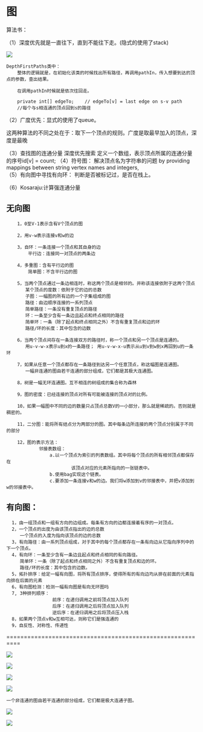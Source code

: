 # 图

算法书：

（1）深度优先就是一直往下，直到不能往下走。(隐式的使用了stack)

![](https://i.imgur.com/7cd6CwD.jpg)

	DepthFirstPaths类中：
		整体的逻辑就是，在初始化该类的时候找出所有路径，再调用pathIn，传入想要到达的顶点的参数，查出结果。

		在调用pathIn时候就是依次往回走。
		
		private int[] edgeTo;    // edgeTo[v] = last edge on s-v path
		//每个与s相连通的顶点回到s的路径

（2）广度优先：显式的使用了queue。

这两种算法的不同之处在于：取下一个顶点的规则。广度是取最早加入的顶点，深度是最晚

（3）查找图的连通分量
        深度优先搜索
        定义一个数组，表示顶点所属的连通分量的序号id[v] = count;
（4）符号图：
         解决顶点名为字符串的问题
         by providing mappings between string vertex names and integers,    
（5）有向图中寻找有向环：
        判断是否被标记过，是否在栈上。

（6）Kosaraju:计算强连通分量

## 无向图

		1，0至V-1表示含有V个顶点的图
		
		2，用v-w表示连接v和w的边
		
		3，自环：一条连接一个顶点和其自身的边
	   	    平行边：连接同一对顶点的两条边
		
		4，多重图：含有平行边的图
	   		简单图：不含平行边的图
		
		5，当两个顶点通过一条边相连时，称这两个顶点是相邻的。并称该连接依附于这两个顶点
	   	   某个顶点的度数：依附于它的边的总数
	   	   子图：一幅图的所有边的一个子集组成的图
	       路径：由边顺序连接的一系列顶点
	       简单路径：一条没有重复顶点的路径
	       环：一条至少含有一条边且起点和终点相同的路径
	       简单环：一条（除了起点和终点相同之外）不含有重复顶点和边的环
	       路径/环的长度：其中包含的边数
		
		6，当两个顶点间存在一条连接双方的路径时，称一个顶点和另一个顶点是连通的。
	       用u-v-w-x表示u到x的一条路径； 用u-v-w-x-u表示从u到v到w到x再回到u的一条环
	    
	    7，如果从任意一个顶点都存在一条路径到达另一个任意顶点，称这幅图是连通图。
	       一幅非连通的图由若干连通的部分组成，它们都是其极大连通图。
		
		8，树是一幅无环连通图。互不相连的树组成的集合称为森林
		
		9，图的密度：已经连接的顶点对所有可能被连接的顶点对的比例。
		
		10，如果一幅图中不同的边的数量只占顶点总数V的一小部分，那么就是稀疏的。否则就是稠密的。
		
		11，二分图：能将所有结点分为两部分的图。其中每条边所连接的两个顶点分别属于不同的部分
		
		12，图的表示方法：
                邻接表数组：
					a.以一个顶点为索引的列表数组。其中将每个顶点的所有相邻顶点都保存在
							该顶点对应的元素所指向的一张链表中。
					b.使用bag实现这个链表。
					c.要添加一条连接v和w的边。我们将w添加到v的邻接表中，并把v添加到w的邻接表中。



## 有向图：

      1，由一组顶点和一组有方向的边组成。每条有方向的边都连接着有序的一对顶点。
      2，一个顶点的出度为由该顶点指出的边的总数
         一个顶点的入度为指向该顶点的边的总数
      3，有向路径：由一系列顶点组成，对于其中的每个顶点都存在一条有向边从它指向序列中的下一个顶点。
      4，有向环：一条至少含有一条边且起点和终点相同的有向路径。
         简单环：一条（除了起点和终点相同之外）不含有重复顶点和边的环。
	     路径/环的长度：其中包含的边数。
	  5，拓扑排序：给定一幅有向图，将所有顶点排序，使得所有的有向边均从排在前面的元素指向排在后面的元素
	  6，有向图检测：检测一幅有向图是有向无环图吗
	  7, 3种排列顺序：
	                 前序：在递归调用之前将顶点加入队列
	                 后序：在递归调用之后将顶点加入队列
	                 逆后序：在递归调用之后将顶点压入栈
	  8，如果两个顶点v和w互相可达，则称它们是强连通的
	  9，自反性、对称性、传递性

==========================================================


![](https://i.imgur.com/jHmRrWI.jpg)

![](https://i.imgur.com/zFbMVXj.jpg)

![](https://i.imgur.com/Zg08Bnt.jpg)

![](https://i.imgur.com/18z9Qt9.jpg)

	一个非连通的图由若干连通的部分组成，它们都是极大连通子图。

![](https://i.imgur.com/fKGY49B.jpg)

![](https://i.imgur.com/h3U5BDU.jpg)


	
